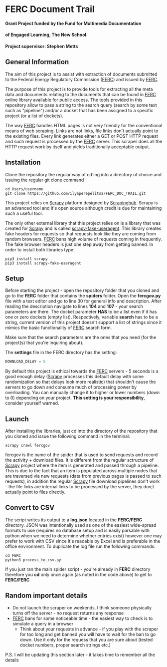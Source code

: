 # FERC Document Trail
#### Grant Project funded by the Fund for Multimedia Documentation
#### of Engaged Learning, The New School.
#### Project supervisor: Stephen Metts

## General Information

The aim of this project is to assist with extraction of documents submitted to
the Federal Energy Regulatory Commission
([FERC](https://elibrary.ferc.gov/idmws/search/fercgensearch.asp)) and issued by
[FERC](https://elibrary.ferc.gov/idmws/search/fercgensearch.asp).

The purpose of this project is to provide tools for extracting all the meta data
and documents relating to the documents that can be found in
[FERC](https://elibrary.ferc.gov/idmws/search/fercgensearch.asp) online library
available for public access. The tools provided in this repository allow to pass
a string to the search query (search by some text such as "pipeline") and/or a
docket that has been assigned to a specific project (or a list of dockets).

The way [FERC](https://elibrary.ferc.gov/idmws/search/fercgensearch.asp) handles
HTML pages is not very friendly for the conventional means of web scraping.
Links are not links, file links don't actually point to the
existing files. Every link generates either a GET or POST HTTP request and such
request is processed by the
[FERC](https://elibrary.ferc.gov/idmws/search/fercgensearch.asp) server.
This scraper does all the HTTP request work by itself and yields traditionally
acceptable output.

## Installation

Clone the repository the regular way of cd'ing into a directory of choice and
issuing the regular git clone command

```
cd Users/username
git clone https://github.com/ilyaperepelitsa/FERC_DOC_TRAIL.git
```

This project relies on [Scrapy](https://scrapy.org) platform designed by
[Scrapinghub](https://scrapinghub.com). Scrapy is an advanced tool and it's open
source although credit is due for maintaining such a useful tool.

The only other external library that this project relies on is a library that
was created for [Scrapy](https://scrapy.org) and is called
[scrapy-fake-useragent](https://github.com/alecxe/scrapy-fake-useragent). This
library creates fake headers for requests so that requests look like they are
coming from random browsers.
[FERC](https://elibrary.ferc.gov/idmws/search/fercgensearch.asp) bans high
volume of requests coming in
frequently. The fake browser headers is just one step away from getting banned.
In order to install both libraries type:

```
pip3 install scrapy
pip3 install scrapy-fake-useragent
```

## Setup
Before starting the project - open the repository folder that you cloned and go
to the **FERC** folder that contains the **spiders** folder. Open the
**fercgov.py**
file with a text editor and go to line 30 for general info and description.
After reading the description navigate to lines **104** and **107** - your search
parameters are there. The docket parameter **HAS** to be a list even if it has one
or zero dockets (empty list). Respectively, variable **search** has to be a
string, current version of this project doesn't support a list of strings since
it mimics the basic functionality of
[FERC](https://elibrary.ferc.gov/idmws/search/fercgensearch.asp) search form.

Make sure that the search parameters are the ones that you need (for the
project(s) that you're inquiring about).

The **settings** file in the FERC directory has the setting:
``` python
DOWNLOAD_DELAY = 5
```
By default this project is ethical towards the
[FERC](https://elibrary.ferc.gov/idmws/search/fercgensearch.asp) servers - 5
seconds is a
good enough delay ([Scrapy](https://scrapy.org) processes this default delay
with some randomization so that delays look more realistic) that shouldn't cause
the servers to go down and consume much of processing power by overloading. You
can manually change it to higher or lower numbers (down to 0) depending on your
project. **This setting is your responsibility**, consider yourself warned.

## Launch
After installing the libraries, just cd into the directory of the repository
that you cloned and issue the following command in the terminal:

```
scrapy crawl fercgov
```
fercgov is the name of the spider that is used to send requests and record the
activity + download files. It is different from the regular sctructure of
[Scrapy](https://scrapy.org) project where the item is generated and passed
through a pipeline. This is due to the fact that an item is populated across
multiple nodes that are traversed via new requests (data from previous pages is
passed to such requests), in addition the regular
[Scrapy](https://scrapy.org) file download pipelines don't work - the file links
are internal links to be processed by the server, they don;t actually point to
files directly.

## Convert to CSV
The script writes its output to a **log.json** located in the **FERC/FERC**
directory. JSON was intentionally used as one of the easiest wide-spread formats
to use (requires no database setup and is easily parsable with python when we
need to determine whether entries exist) however one may prefer to work with CSV
since it's readable by Excel and is preferable in the office environment. To
duplicate the log file run the following commands:
```
cd FERC
python3 process_to_csv.py
```
If you just ran the main spider script - you're already in **FERC** directory
therefore you **cd** only once again (as noted in the code above) to get to
**FERC/FERC**

## Random important details
* Do not launch the scraper on weekends. I think someone physically turns off
the server - no request returns any response
* [FERC](https://elibrary.ferc.gov/idmws/search/fercgensearch.asp) bans for some
noticeable time - the easiest way to check is to simulate a query in a browser
  * Think about your requests in advance - if you play with the scraper for too
long and get banned you will have to wait for the ban to go down. Use it only
for the requess that you are sure about (tested docket numbers, proper search
strings etc.)


P.S. I will be updating this section later - it takes time to remember all the
details
